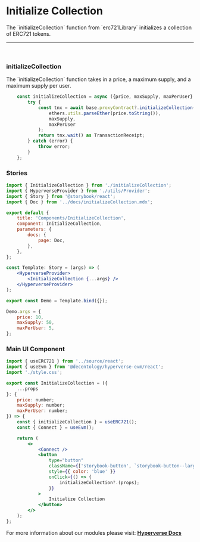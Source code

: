 # Initialize Collection

<p> The `initializeCollection` function from `erc721Library` initializes a collection of ERC721 tokens. </p>

---

<br>

### initializeCollection

<p> The `initializeCollection` function takes in a price, a maximum supply, and a maximum supply per user. </p>

```jsx
	const initializeCollection = async ({price, maxSupply, maxPerUser}: {price: number; maxSupply: number; maxPerUser: number}) => {
		try {
			const tnx = await base.proxyContract?.initializeCollection(
				ethers.utils.parseEther(price.toString()),
				maxSupply,
				maxPerUser
			);
			return tnx.wait() as TransactionReceipt;
		} catch (error) {
			throw error;
		}
	};
```

### Stories

```jsx
import { InitializeCollection } from './initializeCollection';
import { HyperverseProvider } from './utils/Provider';
import { Story } from '@storybook/react';
import { Doc } from '../docs/initializeCollection.mdx';

export default {
	title: 'Components/InitializeCollection',
	component: InitializeCollection,
	parameters: {
		docs: {
			page: Doc,
		},
	},
};

const Template: Story = (args) => (
	<HyperverseProvider>
		<InitializeCollection {...args} />
	</HyperverseProvider>
);

export const Demo = Template.bind({});

Demo.args = {
    price: 10,
    maxSupply: 50,
    maxPerUser: 5,
};
```

### Main UI Component

```jsx
import { useERC721 } from '../source/react';
import { useEvm } from '@decentology/hyperverse-evm/react';
import './style.css';

export const InitializeCollection = ({
	...props
}: {
	price: number;
	maxSupply: number;
	maxPerUser: number;
}) => {
	const { initializeCollection } = useERC721();
	const { Connect } = useEvm();

	return (
		<>
			<Connect />
			<button
				type="button"
				className={['storybook-button', `storybook-button--large`].join(' ')}
				style={{ color: 'blue' }}
				onClick={() => {
					initializeCollection?.(props);
				}}
			>
				Initialize Collection
			</button>
		</>
	);
};
```

For more information about our modules please visit: [**Hyperverse Docs**](docs.hyperverse.dev)

